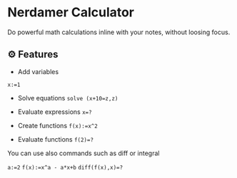 # Nerdamer Calculator

Do powerful math calculations inline with your notes, without loosing focus.

## ⚙️ Features

- Add variables

`x:=1`

- Solve equations
`solve (x+10=z,z)`

- Evaluate expressions
`x=?`

- Create functions
`f(x):=x^2`

- Evaluate functions
`f(2)=?`

You can use also commands such as diff or integral

`a:=2`
`f(x):=x^a - a*x+b`
`diff(f(x),x)=?`


